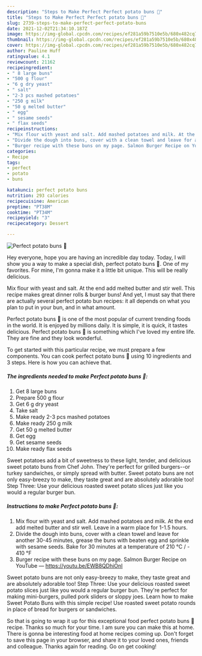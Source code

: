 ```yaml
---
description: "Steps to Make Perfect Perfect potato buns 🥔"
title: "Steps to Make Perfect Perfect potato buns 🥔"
slug: 2739-steps-to-make-perfect-perfect-potato-buns
date: 2021-12-02T21:34:10.187Z
image: https://img-global.cpcdn.com/recipes/ef281a59b7510e5b/680x482cq70/perfect-potato-buns-recipe-main-photo.jpg
thumbnail: https://img-global.cpcdn.com/recipes/ef281a59b7510e5b/680x482cq70/perfect-potato-buns-recipe-main-photo.jpg
cover: https://img-global.cpcdn.com/recipes/ef281a59b7510e5b/680x482cq70/perfect-potato-buns-recipe-main-photo.jpg
author: Pauline Huff
ratingvalue: 4.1
reviewcount: 21162
recipeingredient:
- " 8 large buns"
- "500 g flour"
- "6 g dry yeast"
- " salt"
- "2-3 pcs mashed potatoes"
- "250 g milk"
- "50 g melted butter"
- " egg"
- " sesame seeds"
- " flax seeds"
recipeinstructions:
- "Mix flour with yeast and salt. Add mashed potatoes and milk. At the end add melted butter and stir well. Leave in a warm place for 1-1.5 hours."
- "Divide the dough into buns, cover with a clean towel and leave for another 30-45 minutes, grease the buns with beaten egg and sprinkle with sesame seeds. Bake for 30 minutes at a temperature of 210 °C / 410 °F"
- "Burger recipe with these buns on my page. Salmon Burger Recipe on YouTube — https://youtu.be/EWB8QDhiOnI"
categories:
- Recipe
tags:
- perfect
- potato
- buns

katakunci: perfect potato buns 
nutrition: 293 calories
recipecuisine: American
preptime: "PT38M"
cooktime: "PT34M"
recipeyield: "3"
recipecategory: Dessert

---
```



![Perfect potato buns 🥔](https://img-global.cpcdn.com/recipes/ef281a59b7510e5b/680x482cq70/perfect-potato-buns-recipe-main-photo.jpg)

Hey everyone, hope you are having an incredible day today. Today, I will show you a way to make a special dish, perfect potato buns 🥔. One of my favorites. For mine, I'm gonna make it a little bit unique. This will be really delicious.

Mix flour with yeast and salt. At the end add melted butter and stir well. This recipe makes great dinner rolls &amp; burger buns! And yet, I must say that there are actually several perfect potato bun recipes: it all depends on what you plan to put in your bun, and in what amount.

Perfect potato buns 🥔 is one of the most popular of current trending foods in the world. It is enjoyed by millions daily. It is simple, it is quick, it tastes delicious. Perfect potato buns 🥔 is something which I've loved my entire life. They are fine and they look wonderful.


To get started with this particular recipe, we must prepare a few components. You can cook perfect potato buns 🥔 using 10 ingredients and 3 steps. Here is how you can achieve that.

<!--inarticleads1-->

##### The ingredients needed to make Perfect potato buns 🥔:

1. Get  8 large buns
1. Prepare 500 g flour
1. Get 6 g dry yeast
1. Take  salt
1. Make ready 2-3 pcs mashed potatoes
1. Make ready 250 g milk
1. Get 50 g melted butter
1. Get  egg
1. Get  sesame seeds
1. Make ready  flax seeds


Sweet potatoes add a bit of sweetness to these light, tender, and delicious sweet potato buns from Chef John. They&#39;re perfect for grilled burgers--or turkey sandwiches, or simply spread with butter. Sweet potato buns are not only easy-breezy to make, they taste great and are absolutely adorable too! Step Three: Use your delicious roasted sweet potato slices just like you would a regular burger bun. 

<!--inarticleads2-->

##### Instructions to make Perfect potato buns 🥔:

1. Mix flour with yeast and salt. Add mashed potatoes and milk. At the end add melted butter and stir well. Leave in a warm place for 1-1.5 hours.
1. Divide the dough into buns, cover with a clean towel and leave for another 30-45 minutes, grease the buns with beaten egg and sprinkle with sesame seeds. Bake for 30 minutes at a temperature of 210 °C / - 410 °F
1. Burger recipe with these buns on my page. Salmon Burger Recipe on YouTube — https://youtu.be/EWB8QDhiOnI


Sweet potato buns are not only easy-breezy to make, they taste great and are absolutely adorable too! Step Three: Use your delicious roasted sweet potato slices just like you would a regular burger bun. They&#39;re perfect for making mini-burgers, pulled pork sliders or sloppy joes. Learn how to make Sweet Potato Buns with this simple recipe! Use roasted sweet potato rounds in place of bread for burgers or sandwiches. 

So that is going to wrap it up for this exceptional food perfect potato buns 🥔 recipe. Thanks so much for your time. I am sure you can make this at home. There is gonna be interesting food at home recipes coming up. Don't forget to save this page in your browser, and share it to your loved ones, friends and colleague. Thanks again for reading. Go on get cooking!

